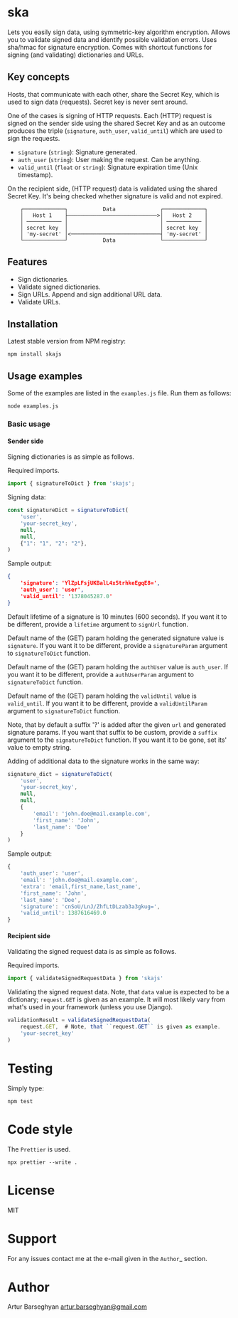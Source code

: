 # ska

Lets you easily sign data, using symmetric-key algorithm encryption. Allows
you to validate signed data and identify possible validation errors. Uses
sha/hmac for signature encryption. Comes with shortcut functions for signing (and
validating) dictionaries and URLs.

## Key concepts

Hosts, that communicate with each other, share the Secret Key, which is used
to sign data (requests). Secret key is never sent around.

One of the cases is signing of HTTP requests. Each (HTTP) request is signed
on the sender side using the shared Secret Key and as an outcome produces the
triple (``signature``, ``auth_user``, ``valid_until``) which are used to sign
the requests.

- ``signature`` (``string``): Signature generated.
- ``auth_user`` (``string``): User making the request. Can be anything.
- ``valid_until`` (``float`` or ``string``): Signature expiration time (Unix timestamp).

On the recipient side, (HTTP request) data is validated using the shared
Secret Key. It's being checked whether signature is valid and not expired.

```
    ┌─────────────┐           Data              ┌─────────────┐
    │   Host 1    ├────────────────────────────>│   Host 2    │
    │ ─────────── │                             │ ─────────── │
    │ secret key  │                             │ secret key  │
    │ 'my-secret' │<────────────────────────────┤ 'my-secret' │
    └─────────────┘           Data              └─────────────┘
```

## Features

- Sign dictionaries.
- Validate signed dictionaries.
- Sign URLs. Append and sign additional URL data.
- Validate URLs.

## Installation

Latest stable version from NPM registry:

```shell
npm install skajs
```

## Usage examples
Some of the examples are listed in the ``examples.js`` file. Run them as follows:

```shell
node examples.js
```

### Basic usage

#### Sender side

Signing dictionaries is as simple as follows.

Required imports.

```javascript
import { signatureToDict } from 'skajs';
```

Signing data:

```javascript
const signatureDict = signatureToDict(
    'user',
    'your-secret_key',
    null,
    null,
    {"1": "1", "2": "2"},
)
```

Sample output:

```json
{
    'signature': 'YlZpLFsjUKBalL4x5trhkeEgqE8=',
    'auth_user': 'user',
    'valid_until': '1378045287.0'
}
```

Default lifetime of a signature is 10 minutes (600 seconds). If you want it
to be different, provide a ``lifetime`` argument to ``signUrl`` function.

Default name of the (GET) param holding the generated signature value
is ``signature``. If you want it to be different, provide a ``signatureParam``
argument to ``signatureToDict`` function.

Default name of the (GET) param holding the ``authUser`` value is
``auth_user``. If you want it to be different, provide a ``authUserParam``
argument to ``signatureToDict`` function.

Default name of the (GET) param holding the ``validUntil`` value is
`valid_until`. If you want it to be different, provide a ``validUntilParam``
argument to ``signatureToDict`` function.

Note, that by default a suffix '?' is added after the given ``url`` and
generated signature params. If you want that suffix to be custom, provide a
``suffix`` argument to the ``signatureToDict`` function. If you want it to be gone,
set its' value to empty string.

Adding of additional data to the signature works in the same way:

```javascript
signature_dict = signatureToDict(
    'user',
    'your-secret_key',
    null,
    null,
    {
        'email': 'john.doe@mail.example.com',
        'first_name': 'John',
        'last_name': 'Doe'
    }
)
```

Sample output:

```javascript
{
    'auth_user': 'user',
    'email': 'john.doe@mail.example.com',
    'extra': 'email,first_name,last_name',
    'first_name': 'John',
    'last_name': 'Doe',
    'signature': 'cnSoU/LnJ/ZhfLtDLzab3a3gkug=',
    'valid_until': 1387616469.0
}
```

#### Recipient side

Validating the signed request data is as simple as follows.

Required imports.

```javascript
import { validateSignedRequestData } from 'skajs'
```

Validating the signed request data. Note, that ``data`` value is expected to
be a dictionary; ``request.GET`` is given as an example. It will most likely
vary from what's used in your framework (unless you use Django).

```javascript
validationResult = validateSignedRequestData(
    request.GET,  # Note, that ``request.GET`` is given as example.
    'your-secret_key'
)
```

Testing
=======
Simply type:

```shell
npm test
```

Code style
==========
The ``Prettier`` is used.

```shell
npx prettier --write .
```

License
=======
MIT

Support
=======
For any issues contact me at the e-mail given in the `Author`_ section.

Author
======
Artur Barseghyan <artur.barseghyan@gmail.com>
